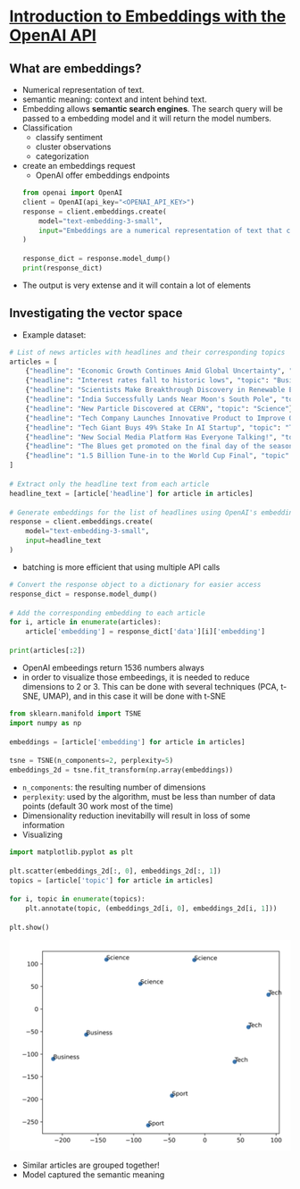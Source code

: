 # [Introduction to Embeddings with the OpenAI API](https://app.datacamp.com/learn/courses/introduction-to-embeddings-with-the-openai-api)

## What are embeddings?

+ Numerical representation of text.
+ semantic meaning: context and intent behind text.
+ Embedding allows **semantic search engines**. The search query will be passed to a embedding model and it will return the model numbers.
+ Classification
    + classify sentiment
    + cluster observations
    + categorization
+ create an embeddings request
    + OpenAI offer embeddings endpoints
    ```python
    from openai import OpenAI
    client = OpenAI(api_key="<OPENAI_API_KEY>")
    response = client.embeddings.create(
        model="text-embedding-3-small",
        input="Embeddings are a numerical representation of text that can be used to measure the relatedness between two pieces of text."
    )
    
    response_dict = response.model_dump()
    print(response_dict)
    ```
+ The output is very extense and it will contain a lot of elements

## Investigating the vector space

+ Example dataset:
```python
# List of news articles with headlines and their corresponding topics
articles = [
    {"headline": "Economic Growth Continues Amid Global Uncertainty", "topic": "Business"},
    {"headline": "Interest rates fall to historic lows", "topic": "Business"},
    {"headline": "Scientists Make Breakthrough Discovery in Renewable Energy", "topic": "Science"},
    {"headline": "India Successfully Lands Near Moon's South Pole", "topic": "Science"},
    {"headline": "New Particle Discovered at CERN", "topic": "Science"},
    {"headline": "Tech Company Launches Innovative Product to Improve Online Accessibility", "topic": "Tech"},
    {"headline": "Tech Giant Buys 49% Stake In AI Startup", "topic": "Tech"},
    {"headline": "New Social Media Platform Has Everyone Talking!", "topic": "Tech"},
    {"headline": "The Blues get promoted on the final day of the season!", "topic": "Sport"},
    {"headline": "1.5 Billion Tune-in to the World Cup Final", "topic": "Sport"}
]

# Extract only the headline text from each article
headline_text = [article['headline'] for article in articles]

# Generate embeddings for the list of headlines using OpenAI's embedding model
response = client.embeddings.create(
    model="text-embedding-3-small",
    input=headline_text
)
```

+ batching is more efficient that using multiple API calls

```python
# Convert the response object to a dictionary for easier access
response_dict = response.model_dump()

# Add the corresponding embedding to each article
for i, article in enumerate(articles):
    article['embedding'] = response_dict['data'][i]['embedding']

print(articles[:2])
```

+ OpenAI embeedings return 1536 numbers always
+ in order to visualize those embeedings, it is needed to reduce dimensions to 2 or 3. This can be done with several techniques (PCA, t-SNE, UMAP), and in this case it will be done with t-SNE
```python
from sklearn.manifold import TSNE
import numpy as np

embeddings = [article['embedding'] for article in articles]

tsne = TSNE(n_components=2, perplexity=5)
embeddings_2d = tsne.fit_transform(np.array(embeddings))

```

+ `n_components`: the resulting number of dimensions
+ `perplexity`: used by the algorithm, must be less than number of data points (default 30 work most of the time)
+ Dimensionality reduction inevitabilly will result in loss of some information
+ Visualizing
```python
import matplotlib.pyplot as plt

plt.scatter(embeddings_2d[:, 0], embeddings_2d[:, 1])
topics = [article['topic'] for article in articles]

for i, topic in enumerate(topics):
    plt.annotate(topic, (embeddings_2d[i, 0], embeddings_2d[i, 1]))

plt.show()
```

![alt text](<resources/img/Screenshot 2025-06-20 at 21.56.21.png>)

+ Similar articles are grouped together!
+ Model captured the semantic meaning